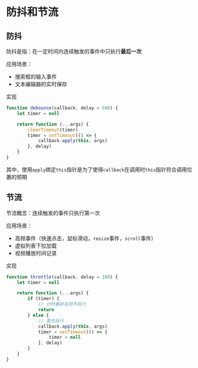 # 防抖和节流

## 防抖

防抖是指：在一定时间内连续触发的事件中只执行**最后一次**

应用场景：

-   搜索框的输入事件
-   文本编辑器的实时保存

实现

```js
function debounce(callback, delay = 500) {
    let timer = null

    return function (...args) {
        clearTimeout(timer)
        timer = setTimeout(() => {
            callback.apply(this, args)
        }, delay)
    }
}
```

其中，使用`apply`绑定`this`指针是为了使得`callback`在调用时`this`指针符合调用位置的预期

## 节流

节流概念：连续触发的事件只执行第一次

应用场景：

-   高频事件（快速点击，鼠标滑动，`resize`事件，`scroll`事件）
-   虚拟列表下拉加载
-   视频播放时间记录

实现

```js
function throttle(callback, delay = 100) {
    let timer = null

    return function (...args) {
        if (timer) {
            // 计时器存在则不执行
            return
        } else {
            // 首先执行
            callback.apply(this, args)
            timer = setTimeout(() => {
                timer = null
            }, delay)
        }
    }
}
```
